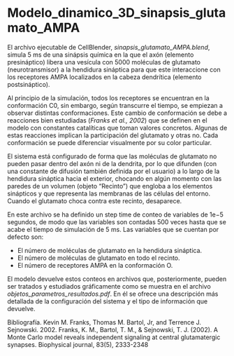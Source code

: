 # Modelo_dinamico_3D_sinapsis_glutamato_AMPA

El archivo ejecutable de CellBlender, *sinapsis_glutamato_AMPA.blend*, simula 5 ms de una sinápsis química en la que el axón (elemento presináptico) libera una vesícula con 5000 moléculas de glutamato (neurotransmisor) a la hendidura sináptica para que este interaccione con los receptores AMPA localizados en la cabeza dendrítica (elemento postsináptico).

Al principio de la simulación, todos los receptores se encuentran en la conformación C0, sin embargo, según 
transcurre el tiempo, se empiezan a observar distintas conformaciones. Este cambio de conformación se debe a 
reacciones bien estudiadas (*Franks et al., 2002*) que se definen en el modelo con constantes catalíticas que toman 
valores concretos. Algunas de estas reacciones implican la participación del glutamato y otras no. Cada conformación 
se puede diferenciar visualmente por su color particular.

El sistema está configurado de forma que las moléculas de glutamato no pueden pasar dentro del axón ni de la 
dendrita, por lo que difunden (con una constante de difusión también definida por el usuario) a lo largo de la 
hendidura sináptica hacia el exterior, chocando en algún momento con las paredes de un volumen (objeto “Recinto”) que 
engloba a los elementos sinápticos y que representa las membranas de las células del entorno. Cuando el glutamato 
choca contra este recinto, desaparece.

En este archivo se ha definido un step time de conteo de variables de 1e−5
segundos, de modo que las variables son  contadas 500 veces hasta que se acabe el tiempo de simulación de 5 ms. Las variables que se cuentan por defecto son: 

* El número de moléculas de glutamato en la hendidura sináptica.
* El número de moléculas de glutamato en todo el recinto.
* El número de receptores AMPA en la conformación O. 

El modelo devuelve estos conteos en archivos que, posteriormente, pueden ser tratados y estudiados gráficamente como se muestra en el archivo *objetos_parametros_resultados.pdf*. En él se ofrece una descripción más detallada de la configuración del sistema y el tipo de información que devuelve.

Bibliografía.
Kevin M. Franks, Thomas M. Bartol, Jr, and Terrence J. Sejnowski. 2002. Franks, K. M., Bartol, T. M., & Sejnowski, 
T. J. (2002). A Monte Carlo model reveals independent signaling at central glutamatergic synapses. Biophysical 
journal, 83(5), 2333-2348
